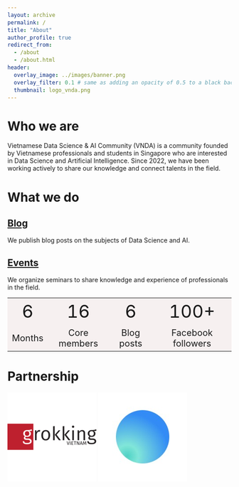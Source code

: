 ```yaml
---
layout: archive
permalink: /
title: "About"
author_profile: true
redirect_from: 
  - /about
  - /about.html
header:
  overlay_image: ../images/banner.png
  overlay_filter: 0.1 # same as adding an opacity of 0.5 to a black background
  thumbnail: logo_vnda.png
---
```


# Who we are
Vietnamese Data Science & AI Community (VNDA) is a community founded by Vietnamese professionals and students in Singapore who are interested in Data Science and Artificial Intelligence.
Since 2022, we have been working actively to share our knowledge and connect talents in the field.

# What we do
## [Blog](/blog)
We publish blog posts on the subjects of Data Science and AI.
## [Events](/event)
We organize seminars to share knowledge and experience of professionals in the field.

<style>
td, th {
   border: none!important;
}
th {
    background: #f6f0f0;
    word-wrap: break-word;
    text-align: center;
    font-size: 1px;
}
tr:nth-child(1) { 
  background:  #f6f0f0; 
  font-size: 40px;
  text-align: center;
}
tr:nth-child(2) {
  background: #f6f0f0;
  font-size: 20px;
  text-align: center;
}
</style>


| <!-- --> | <!-- -->       <!-- --> | <!-- -->   | <!-- -->           |
|----------|-------------------------|------------|--------------------|
| 6        | 16                      | 6          | 100+               |
| Months   | Core members            | Blog posts | Facebook followers |

# Partnership

<p float="left">
  <a href="https://www.grokking.org/ "><img src="/images/about/grokking_logo.jpeg" width="200" /></a>
  <a href="https://www.linh.ai/ "><img src="/images/about/linhai_logo.jpeg" width="200" /></a>
</p>

